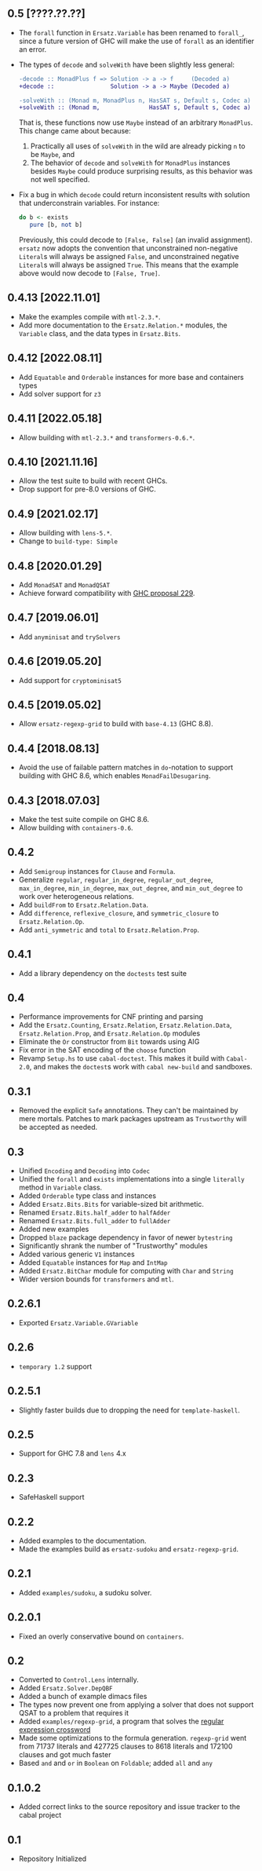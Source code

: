 0.5 [????.??.??]
----------------
* The `forall` function in `Ersatz.Variable` has been renamed to
  `forall_`, since a future version of GHC will make the use of `forall` as an
  identifier an error.
* The types of `decode` and `solveWith` have been slightly less general:

  ```diff
  -decode :: MonadPlus f => Solution -> a -> f     (Decoded a)
  +decode ::                Solution -> a -> Maybe (Decoded a)

  -solveWith :: (Monad m, MonadPlus n, HasSAT s, Default s, Codec a) => Solver s m -> StateT s m a -> m (Result, n     (Decoded a))
  +solveWith :: (Monad m,              HasSAT s, Default s, Codec a) => Solver s m -> StateT s m a -> m (Result, Maybe (Decoded a))
  ```

  That is, these functions now use `Maybe` instead of an arbitrary `MonadPlus`.
  This change came about because:

  1. Practically all uses of `solveWith` in the wild are already picking `n` to
     be `Maybe`, and
  2. The behavior of `decode` and `solveWith` for `MonadPlus` instances besides
     `Maybe` could  produce surprising results, as this behavior was not well
     specified.
* Fix a bug in which `decode` could return inconsistent results with solution
  that underconstrain variables. For instance:

  ```hs
  do b <- exists
     pure [b, not b]
  ```

  Previously, this could decode to `[False, False]` (an invalid assignment).
  `ersatz` now adopts the convention that unconstrained non-negative `Literal`s
  will always be assigned `False`, and unconstrained negative `Literal`s will
  always be assigned `True`. This means that the example above would now decode
  to `[False, True]`.

0.4.13 [2022.11.01]
-------------------
* Make the examples compile with `mtl-2.3.*`.
* Add more documentation to the `Ersatz.Relation.*` modules, the `Variable`
  class, and the data types in `Ersatz.Bits`.

0.4.12 [2022.08.11]
-------------------
* Add `Equatable` and `Orderable` instances for more base and containers types
* Add solver support for `z3`

0.4.11 [2022.05.18]
-------------------
* Allow building with `mtl-2.3.*` and `transformers-0.6.*`.

0.4.10 [2021.11.16]
-------------------
* Allow the test suite to build with recent GHCs.
* Drop support for pre-8.0 versions of GHC.

0.4.9 [2021.02.17]
------------------
* Allow building with `lens-5.*`.
* Change to `build-type: Simple`

0.4.8 [2020.01.29]
------------------
* Add `MonadSAT` and `MonadQSAT`
* Achieve forward compatibility with
  [GHC proposal 229](https://github.com/ghc-proposals/ghc-proposals/blob/master/proposals/0229-whitespace-bang-patterns.rst).

0.4.7 [2019.06.01]
------------------
* Add `anyminisat` and `trySolvers`

0.4.6 [2019.05.20]
------------------
* Add support for `cryptominisat5`

0.4.5 [2019.05.02]
------------------
* Allow `ersatz-regexp-grid` to build with `base-4.13` (GHC 8.8).

0.4.4 [2018.08.13]
------------------
* Avoid the use of failable pattern matches in `do`-notation to support
  building with GHC 8.6, which enables `MonadFailDesugaring`.

0.4.3 [2018.07.03]
------------------
* Make the test suite compile on GHC 8.6.
* Allow building with `containers-0.6`.

0.4.2
-----
* Add `Semigroup` instances for `Clause` and `Formula`.
* Generalize `regular`, `regular_in_degree`, `regular_out_degree`,
  `max_in_degree`, `min_in_degree`, `max_out_degree`, and `min_out_degree` to
  work over heterogeneous relations.
* Add `buildFrom` to `Ersatz.Relation.Data`.
* Add `difference`, `reflexive_closure`, and `symmetric_closure` to
  `Ersatz.Relation.Op`.
* Add `anti_symmetric` and `total` to `Ersatz.Relation.Prop`.

0.4.1
-----
* Add a library dependency on the `doctests` test suite

0.4
---
* Performance improvements for CNF printing and parsing
* Add the `Ersatz.Counting`, `Ersatz.Relation`, `Ersatz.Relation.Data`,
  `Ersatz.Relation.Prop`, and `Ersatz.Relation.Op` modules
* Eliminate the `Or` constructor from `Bit` towards using AIG
* Fix error in the SAT encoding of the `choose` function
* Revamp `Setup.hs` to use `cabal-doctest`. This makes it build
  with `Cabal-2.0`, and makes the `doctest`s work with `cabal new-build` and
  sandboxes.

0.3.1
-----
* Removed the explicit `Safe` annotations. They can't be maintained by mere mortals. Patches to mark packages upstream as `Trustworthy` will be accepted as needed.

0.3
-----
* Unified `Encoding` and `Decoding` into `Codec`
* Unified the `forall` and `exists` implementations into a single `literally`
  method in `Variable` class.
* Added `Orderable` type class and instances
* Added `Ersatz.Bits.Bits` for variable-sized bit arithmetic.
* Renamed `Ersatz.Bits.half_adder` to `halfAdder`
* Renamed `Ersatz.Bits.full_adder` to `fullAdder`
* Added new examples
* Dropped `blaze` package dependency in favor of newer `bytestring`
* Significantly shrank the number of "Trustworthy" modules
* Added various generic `V1` instances
* Added `Equatable` instances for `Map` and `IntMap`
* Added `Ersatz.BitChar` module for computing with `Char` and `String`
* Wider version bounds for `transformers` and `mtl`.

0.2.6.1
-----
* Exported `Ersatz.Variable.GVariable`

0.2.6
-----
* `temporary 1.2` support

0.2.5.1
-------
* Slightly faster builds due to dropping the need for `template-haskell`.

0.2.5
-----
* Support for GHC 7.8 and `lens` 4.x

0.2.3
-----
* SafeHaskell support

0.2.2
-----
* Added examples to the documentation.
* Made the examples build as `ersatz-sudoku` and `ersatz-regexp-grid`.

0.2.1
-----
* Added `examples/sudoku`, a sudoku solver.

0.2.0.1
-------
* Fixed an overly conservative bound on `containers`.

0.2
---
* Converted to `Control.Lens` internally.
* Added `Ersatz.Solver.DepQBF`
* Added a bunch of example dimacs files
* The types now prevent one from applying a solver that does not support QSAT
  to a problem that requires it
* Added `examples/regexp-grid`, a program that solves the [regular expression
  crossword](http://www.coinheist.com/rubik/a_regular_crossword/grid.pdf)
* Made some optimizations to the formula generation. `regexp-grid` went from
  71737 literals and 427725 clauses to 8618 literals and 172100 clauses and got
  much faster
* Based `and` and `or` in `Boolean` on `Foldable`; added `all` and `any`

0.1.0.2
-----
* Added correct links to the source repository and issue tracker to the cabal project

0.1
---
* Repository Initialized
